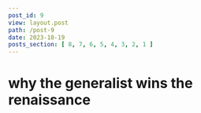 ```yaml
---
post_id: 9
view: layout.post
path: /post-9
date: 2023-10-19
posts_section: [ 8, 7, 6, 5, 4, 3, 2, 1 ]
---
```


# why the generalist wins the renaissance